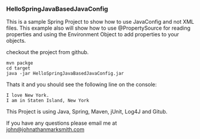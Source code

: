 ### HelloSpringJavaBasedJavaConfig

This is a sample Spring Project to show how to use JavaConfig and not XML files. This example also will show how to use @PropertySource for reading properties and using the Environment Object to add properties to your objects.


checkout the project from github.

    mvn packge
    cd target
    java -jar HelloSpringJavaBasedJavaConfig.jar

Thats it and you should see the following line on the console:

    I love New York.
    I am in Staten Island, New York


This Project is using Java, Spring, Maven, jUnit, Log4J and Gitub.

If you have any questions please email me at john@johnathanmarksmith.com
